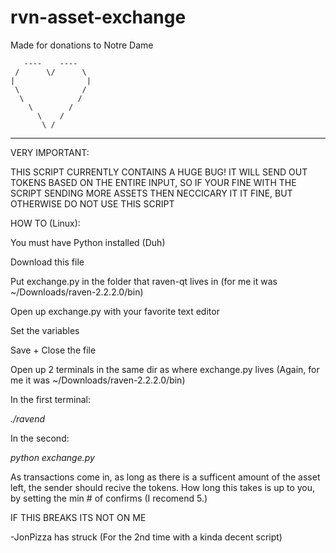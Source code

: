# rvn-asset-exchange
Made for donations to Notre Dame

       ----    ----
     /      \/      \
    |                |
     \              /
      \            /
        \        /
          \    /
           \ /
           
           
________

VERY IMPORTANT:

THIS SCRIPT CURRENTLY CONTAINS A HUGE BUG! IT WILL SEND OUT TOKENS BASED ON THE ENTIRE INPUT, SO IF YOUR FINE WITH THE SCRIPT SENDING MORE ASSETS THEN NECCICARY IT IT FINE, BUT OTHERWISE DO NOT USE THIS SCRIPT


HOW TO (Linux):

You must have Python installed (Duh)

Download this file

Put exchange.py in the folder that raven-qt lives in (for me it was ~/Downloads/raven-2.2.2.0/bin)

Open up exchange.py with your favorite text editor

Set the variables

Save + Close the file

Open up 2 terminals in the same dir as where exchange.py lives (Again, for me it was ~/Downloads/raven-2.2.2.0/bin)

In the first terminal:

_./ravend_

In the second:

_python exchange.py_

As transactions come in, as long as there is a sufficent amount of the asset left, the sender should recive the tokens. How long this takes is up to you, by setting the min # of confirms (I recomend 5.) 

IF THIS BREAKS ITS NOT ON ME

-JonPizza has struck (For the 2nd time with a kinda decent script)
